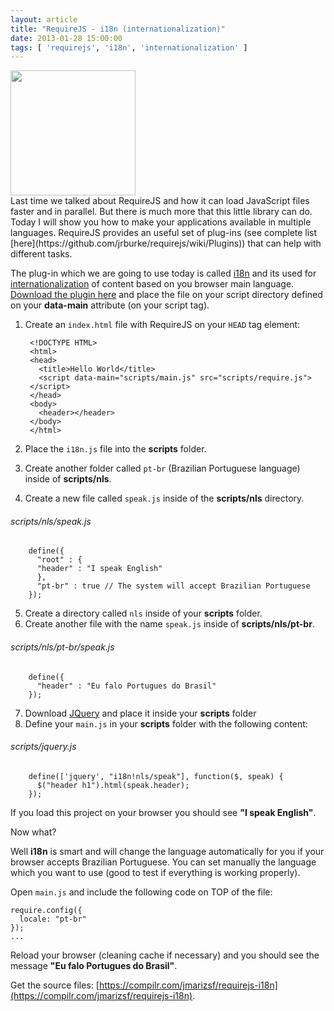 ```yaml
---
layout: article
title: "RequireJS - i18n (internationalization)"
date: 2013-01-28 15:00:00
tags: [ 'requirejs', 'i18n', 'internationalization' ]
---
```

<div class="float-right"><img src="http://requirejs.org/i/logo.png" width='200px'></div>
Last time we talked about RequireJS and how it can load JavaScript files faster and in parallel. But there is much more that this little library can do. Today I will show you how to make your applications available in multiple languages. RequireJS provides an useful set of plug-ins (see complete list [here](https://github.com/jrburke/requirejs/wiki/Plugins)) that can help with different tasks. 

The plug-in which we are going to use today is called [i18n](http://requirejs.org/docs/api.html#i18n) and its used for [internationalization](http://en.wikipedia.org/wiki/Internationalization_and_localization) of content based on you browser main language. [Download the plugin here](https://raw.github.com/requirejs/i18n/latest/i18n.js) and place the file on your script directory defined on your **data-main** attribute (on your script tag).


1. Create an <code>index.html</code> file with RequireJS on your <code>HEAD</code> tag element:

        <!DOCTYPE HTML>
        <html>
        <head>
          <title>Hello World</title>
          <script data-main="scripts/main.js" src="scripts/require.js">
        </script>
        </head>
        <body>
          <header></header>
        </body>
        </html>

2. Place the <code>i18n.js</code> file into the **scripts** folder.
3. Create another folder called <code>pt-br</code> (Brazilian Portuguese language) inside of **scripts/nls**.
4. Create a new file called <code>speak.js</code> inside of the **scripts/nls** directory.
<h6>scripts/nls/speak.js</h6>

        define({
          "root" : {
          "header" : "I speak English"
          },
          "pt-br" : true // The system will accept Brazilian Portuguese
        });

5. Create a directory called <code>nls</code> inside of your **scripts** folder.
6. Create another file with the name <code>speak.js</code> inside of **scripts/nls/pt-br**.
<h6>scripts/nls/pt-br/speak.js</h6>

        define({
          "header" : "Eu falo Portugues do Brasil"
        });

7. Download [JQuery](http://jquery.com) and place it inside your **scripts** folder
8. Define your <code>main.js</code> in your **scripts** folder with the following content:
<h6>scripts/jquery.js</h6>

        define(['jquery', "i18n!nls/speak"], function($, speak) {
          $("header h1").html(speak.header);
        });

If you load this project on your browser you should see **"I speak English"**.

Now what?

Well **i18n** is smart and will change the language automatically for you if your browser accepts Brazilian Portuguese. You can set manually the language which you want to use (good to test if everything is working properly).

Open <code>main.js</code> and include the following code on TOP of the file:

    require.config({
      locale: "pt-br"
    });
    ...

Reload your browser (cleaning cache if necessary) and you should see the message **"Eu falo Portugues do Brasil"**.

Get the source files: [https://compilr.com/jmarizsf/requirejs-i18n](https://compilr.com/jmarizsf/requirejs-i18n).

